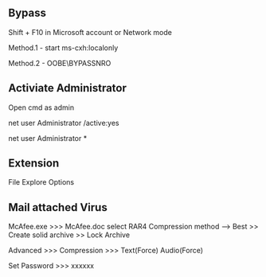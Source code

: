 ## Bypass 

Shift + F10 in Microsoft account or Network mode

Method.1    -    start ms-cxh:localonly

Method.2    -    OOBE\BYPASSNRO

## Activiate Administrator

Open cmd as admin

net user Administrator /active:yes

net user Administrator *

## Extension

File Explore Options

## Mail attached Virus

McAfee.exe >>> McAfee.doc
select RAR4
Compression method --> Best
                    >> Create solid archive
                    >> Lock Archive

Advanced >>> Compression  >>> Text(Force)
                              Audio(Force)

Set Password >>> xxxxxx